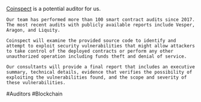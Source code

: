 [Coinspect](https://www.coinspect.com/smart-contract-audit/) is a potential auditor for us.

`Our team has performed more than 100 smart contract audits since 2017. The most recent audits with publicly available reports include Vesper, Aragon, and Liquity.`

`Coinspect will examine the provided source code to identify and attempt to exploit security vulnerabilities that might allow attackers to take control of the deployed contracts or perform any other unauthorized operation including funds theft and denial of service.`

`Our consultants will provide a final report that includes an executive summary, technical details, evidence that verifies the possibility of exploiting the vulnerabilities found, and the scope and severity of these vulnerabilities.`

#Auditors #Blockchain
